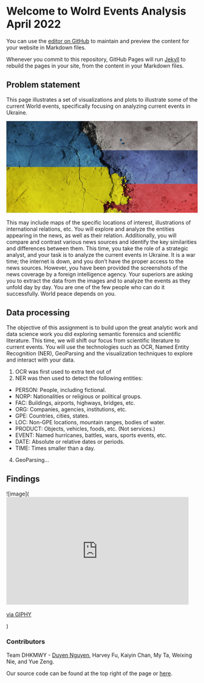 # Welcome to Wolrd Events Analysis April 2022

You can use the [editor on GitHub](https://github.com/duyen21/World-Events-Analysis/edit/main/README.md) to maintain and preview the content for your website in Markdown files.

Whenever you commit to this repository, GitHub Pages will run [Jekyll](https://jekyllrb.com/) to rebuild the pages in your site, from the content in your Markdown files.

## Problem statement
This page illustrates a set of visualizations and plots to illustrate some
of the current World events, specifically focusing on analyzing current events in Ukraine. 

![image](Russia-Ukraine.jpeg)

This may include maps of the specific locations of interest,
illustrations of international relations, etc. You will explore and analyze the entities
appearing in the news, as well as their relation. Additionally, you will compare and
contrast various news sources and identify the key similarities and differences between
them.
This time, you take the role of a strategic analyst, and your task is to analyze the current
events in Ukraine. It is a war time; the internet is down, and you don’t have the proper
access to the news sources. However, you have been provided the screenshots of the
news coverage by a foreign intelligence agency. Your superiors are asking you to extract
the data from the images and to analyze the events as they unfold day by day. You are one
of the few people who can do it successfully. World peace depends on you.

## Data processing

The objective of this assignment is to build upon the great analytic work and data science
work you did exploring semantic forensics and scientific literature. This time, we will
shift our focus from scientific literature to current events. You will use the technologies
such as OCR, Named Entity Recognition (NER), GeoParsing and the visualization techniques to
explore and interact with your data.
1. OCR was first used to extra text out of 
2. NER was then used to detect the following entities:
- PERSON: People, including fictional.
- NORP: Nationalities or religious or political groups.
- FAC: Buildings, airports, highways, bridges, etc.
- ORG: Companies, agencies, institutions, etc.
- GPE: Countries, cities, states.
- LOC: Non-GPE locations, mountain ranges, bodies of water.
- PRODUCT: Objects, vehicles, foods, etc. (Not services.)
- EVENT: Named hurricanes, battles, wars, sports events, etc.
- DATE: Absolute or relative dates or periods.
- TIME: Times smaller than a day.
4. GeoParsing...


## Findings

![image](<iframe src="https://giphy.com/embed/J2aI7Pgdyib2Acp184" width="480" height="283" frameBorder="0" class="giphy-embed" allowFullScreen></iframe><p><a href="https://giphy.com/gifs/J2aI7Pgdyib2Acp184">via GIPHY</a></p>)
### Contributors
Team DHKMWY - [Duyen Nguyen](https://github.com/duyen21), Harvey Fu, Kaiyin Chan, My Ta, Weixing Nie, and Yue Zeng.

Our source code can be found at the top right of the page or [here](https://github.com/duyen21/World-Events-Analysis).
